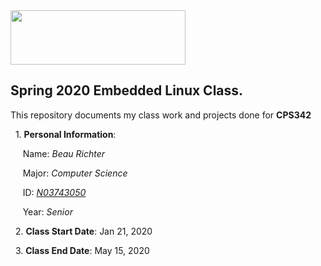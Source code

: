 <img src="https://www.newpaltz.edu/media/identity/logos/newpaltzlogo.jpg" width="280" height="87">


**Spring 2020 Embedded Linux Class.**
---------------------------------------------------------------------------

This repository documents my class work and projects done for **CPS342**
	
&nbsp; 1\. **Personal Information**:
	   
&nbsp; &nbsp; &nbsp;Name: *Beau Richter*

&nbsp; &nbsp; &nbsp;Major: *Computer Science*
	
&nbsp; &nbsp; &nbsp;ID: [*N03743050*](https://github.com/RichterBeau/EL2020)
	
&nbsp; &nbsp; &nbsp;Year: *Senior*
	
&nbsp; 2\. **Class Start Date**: Jan 21, 2020 
	
&nbsp; 3\. **Class End Date**: May 15, 2020
